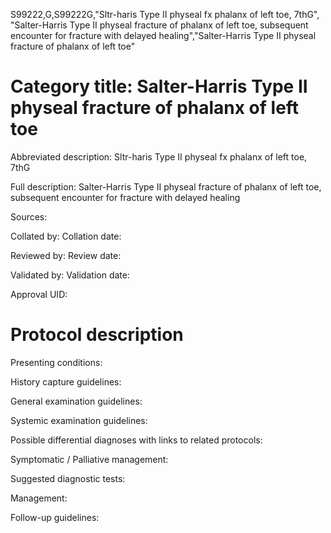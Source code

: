 S99222,G,S99222G,"Sltr-haris Type II physeal fx phalanx of left toe, 7thG", "Salter-Harris Type II physeal fracture of phalanx of left toe, subsequent encounter for fracture with delayed healing","Salter-Harris Type II physeal fracture of phalanx of left toe"
# Category title: Salter-Harris Type II physeal fracture of phalanx of left toe

Abbreviated description: Sltr-haris Type II physeal fx phalanx of left toe, 7thG

Full description: Salter-Harris Type II physeal fracture of phalanx of left toe, subsequent encounter for fracture with delayed healing

Sources:

Collated by:
Collation date:

Reviewed by:
Review date:

Validated by:
Validation date:

Approval UID:

# Protocol description

Presenting conditions:

History capture guidelines:

General examination guidelines:

Systemic examination guidelines:

Possible differential diagnoses with links to related protocols:

Symptomatic / Palliative management:

Suggested diagnostic tests:

Management:

Follow-up guidelines:
